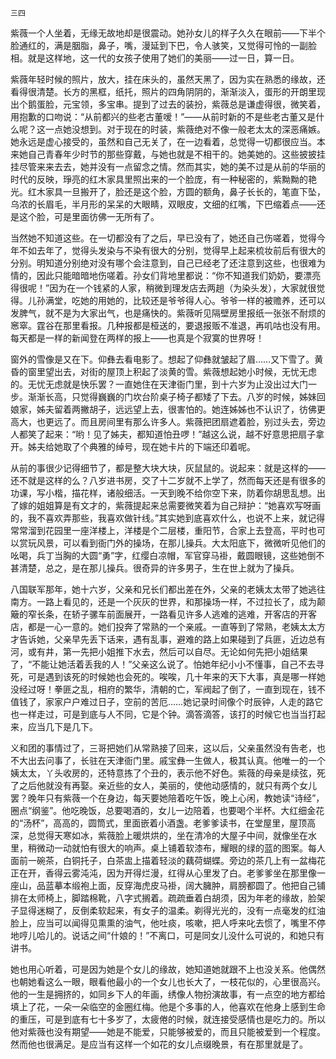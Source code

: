     三四 

   紫薇一个人坐着，无缘无故地却是很震动。她孙女儿的样子久久在眼前——下半个脸通红的，满是胭脂，鼻子，嘴，漫延到下巴，令人骇笑，又觉得可怜的一副脸相。就是这样地，这一代的女孩子使用了她们的美丽——过一日，算一日。

   紫薇年轻时候的照片，放大，挂在床头的，虽然天黑了，因为实在熟悉的缘故，还看得很清楚。长方的黑框，纸托，照片的四角阴阴的，渐渐淡入，蛋形的开朗里现出个鹅蛋脸，元宝领，多宝串。提到了过去的装扮，紫薇总是谦虚得很，微笑着，用抱歉的口吻说：“从前都兴的些老古董嗳！”——从前时新的不是些老古董又是什么呢？这一点她没想到。对于现在的时装，紫薇绝对不像一般老太太的深恶痛嫉。她永远是虚心接受的，虽然和自己无关了，在一边看着，总觉得一切都很应当。本来她自己青春年少时节的那些穿戴，与她也就是不相干的。她美她的。这些披披挂挂尽管来来去去，她并没有一点留念之情。然而其实，她的美不过是从前的华丽的时代的反映，琤亮的红木家具里照出来的一个脸庞，有一种秘密的，紫黝黝的艳光。红木家具一旦搬开了，脸还是这个脸，方圆的额角，鼻子长长的，笔直下坠，乌浓的长眉毛，半月形的呆呆的大眼睛，双眼皮，文细的红嘴，下巴缩着点——还是这个脸，可是里面彷佛一无所有了。

   当然她不知道这些。在一切都没有了之后，早已没有了，她还自己伤嗟着，觉得今年不如去年了，觉得头发染与不染有很大的分别，觉得早上起来梳妆前后有很大的分别。明知道分别绝对没有哪个会注意到，自己已经老了还注意到这些，也很难为情的，因此只能暗暗地伤嗟着。孙女们背地里都说：“你不知道我们奶奶，要漂亮得很呢！”因为在一个钱紧的人家，稍微到理发店去两趟（为染头发），大家就很觉得。儿孙满堂，吃她的用她的，比较还是爷爷得人心。爷爷一样的被赡养，还可以发脾气，就不是为大家出气，也是痛快的。紫薇听见隔壁房里报纸一张张不耐烦的窸窣。霆谷在那里看报。几种报都是桠送的，要退报贩不准退，再叽咕也没有用。每天都是一样的新闻登在两样的报上——也真是个寂寞的世界呀！

   窗外的雪像是又在下。仰彝去看电影了。想起了仰彝就皱起了眉……又下雪了。黄昏的窗里望出去，对街的屋顶上积起了淡黄的雪。紫薇想起她小时候，无忧无虑的。无忧无虑就是快乐罢？一直她住在天津衙门里，到十六岁为止没出过大门一步。渐渐长高，只觉得巍巍的门坎台阶桌子椅子都矮了下去。八岁的时候，姊妹回娘家，姊夫留着两撇胡子，远远望上去，很害怕的。她连姊姊也不认识了，彷佛更高大，也更远了。而且房间里有那么许多人。紫薇把团扇遮着脸，别过头去，旁边人都笑了起来：“哟！见了姊夫，都知道怕丑啰！”越这么说，越不好意思把扇子拿开。姊夫给她取了个典雅的绰号，现在她卡片的下端还印着呢。

   从前的事很少记得细节了，都是整大块大块，灰鼠鼠的。说起来：就是这样的——还不就是这样的么？八岁进书房，交了十二岁就不上学了，然而每天还是有很多的功课，写小楷，描花样，诸般细活。一天到晚不给你空下来，防着你胡思乱想。出了嫁的姐姐算是有文才的，紫薇提起来总需要微笑着为自己辩护：“她喜欢写呀画的，我不喜欢弄那些，我喜欢做针线。”其实她到底喜欢什么，也说不上来，就记得常常溜到花园里一座洋楼上，洋楼是个二层楼，重阳节，合家上去登高，平时也可以赏玩风景，可以看到衙门外的操场，在那儿操兵。大太阳底下，微微听见他们的吆喝，兵丁当胸的大圆“勇”字，红缨白凉帽，军官穿马褂，戴圆眼镜，这些她倒不甚清楚，总之，是在那儿操兵。很奇异的许多男子，生在世上就为了操兵。

   八国联军那年，她十六岁，父亲和兄长们都出差在外，父亲的老姨太太带了她逃往南方。一路上看见的，还是一个灰灰的世界，和那操场一样，不过拉长了，成为颠簸的窄长条，在轿子骡车前面展开，一路看见许多人逃难的逃难，开客店的开客店，都是一心一意的。她们投奔了常熟的一个亲戚。一直等到了常熟，老姨太太方才告诉她，父亲早先丢下话来，遇有乱事，避难的路上如果碰到了兵匪，近边总有河，或有井，第一先把小姐推下水去，然后可以自尽。无论如何先把小姐结果了，“不能让她活着丢我的人！”父亲这么说了。怕她年纪小小不懂事，自己不去寻死，可是遇到该死的时候她也会死的。唉唉，几十年来的天下大事，真是哪一样她没经过呀！拳匪之乱，相府的繁华，清朝的亡，军阀起了倒了，一直到现在，钱不值钱了，家家户户难过日子，空前的苦厄……她记录时间像个时辰钟，人走的路它也一样走过，可是到底与人不同，它是个钟。滴答滴答，该打的时候它也当当打起来，应当几下是几下。

   义和团的事情过了，三哥把她们从常熟接了回来，这以后，父亲虽然没有告老，也不大出去问事了，长驻在天津衙门里。戚宝彝一生做人，极其认真。他唯一的一个姨太太，丫头收房的，还特意拣了个丑的，表示他不好色。紫薇的母亲是续弦，死了之后他就没有再娶。亲近些的女人，美丽的，使他动感情的，就只有两个女儿罢？晚年只有紫薇一个在身边，每天要她陪着吃午饭，晚上心闲，教她读“诗经”，圈点“纲鉴”。他吃晚饭，总要喝酒的，女儿一边陪着，也要喝个半杯。大红细金花的“汤杯”，高高的，圆筒式，里面嵌着小酒盏。老爹爹读书，在堂屋里，屋顶高深，总觉得天寒如冰，紫薇脸上暖烘烘的，坐在清冷的大屋子中间，就像坐在水里，稍微动一动就怕有很大的响声。桌上铺着软漆布，耀眼的绿的蓝的图案。每人面前一碗茶，白铜托子，白茶盅上描着轻淡的藕荷蝴蝶。旁边的茶几上有一盆梅花正在开，香得云雾沌沌，因为开得烂漫，红得从心里发了白。老爹爹坐在那里像一座山，品蓝摹本缎袍上面，反穿海虎皮马褂，阔大臃肿，肩膀都圆了。他把自己铺排在太师椅上，脚踏棉靴，八字式搁着。疏疏垂着白胡须，因为年老的缘故，脸架子显得迷糊了，反倒柔软起来，有女子的温柔。剃得光光的，没有一点毫发的红油脸上，应当可以闻得见熏熏的油气，他吐痰，咳嗽，把人呼来叱去惯了，嘴里不停地哼儿哈儿的。说话之间“什娘的！”不离口，可是同女儿没什么可说的，和她只有讲书。

   她也用心听着，可是因为她是个女儿的缘故，她知道她就跟不上也没关系。他偶然也朝她看这么一眼，眼看他最小的一个女儿也长大了，一枝花似的，心里很高兴。他的一生是拥挤的，如同乡下人的年画，绣像人物扮演故事，有一点空的地方都给填上了花，一朵一朵临空的金圈红梅。他是个多事的人，他喜欢在他身上感到生命的重压，可是到底有七十多岁了，太疲倦的时候，就连接受感情也是吃力的。所以他对紫薇也没有期望——她是不能爱，只能够被爱的，而且只能被爱到一个程度。然而他也很满足。是应当有这样一个如花的女儿点缀晚景，有在那里就是了。

